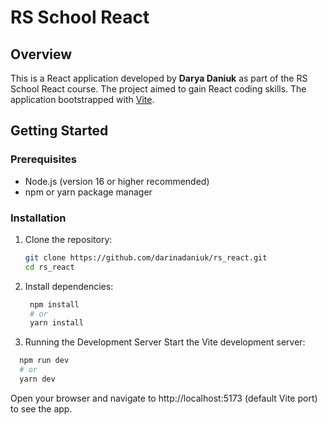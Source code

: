 # RS School React

## Overview
This is a React application developed by **Darya Daniuk** as part of the RS School React course.
The project aimed to gain React coding skills. The application bootstrapped with [Vite](https://vitejs.dev/).


## Getting Started

### Prerequisites

- Node.js (version 16 or higher recommended)
- npm or yarn package manager

### Installation

1. Clone the repository:

   ```bash
   git clone https://github.com/darinadaniuk/rs_react.git
   cd rs_react
   ```
2. Install dependencies:

   ```bash
    npm install
    # or
    yarn install
   ```
3. Running the Development Server
Start the Vite development server:

 ```bash
   npm run dev
   # or
   yarn dev
   ```
   Open your browser and navigate to http://localhost:5173 (default Vite port) to see the app.

